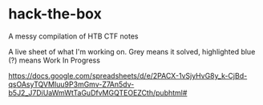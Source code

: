 # hack-the-box
A messy compilation of HTB CTF notes

A live sheet of what I'm working on. Grey means it solved, highlighted blue (?) means Work In Progress

https://docs.google.com/spreadsheets/d/e/2PACX-1vSjyHvG8y_k-CjBd-qsOAsyTQVMIuu9P3mGmv-Z7An5dv-b5J2_J7DiUaWmWtTaGuDfvMGQTEOEZCth/pubhtml#